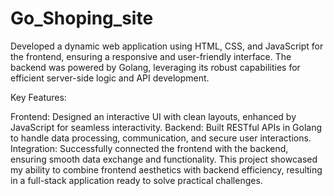 # Go_Shoping_site

Developed a dynamic web application using HTML, CSS, and JavaScript for the frontend, ensuring a responsive and user-friendly interface. The backend was powered by Golang, leveraging its robust capabilities for efficient server-side logic and API development.

Key Features:

Frontend: Designed an interactive UI with clean layouts, enhanced by JavaScript for seamless interactivity.
Backend: Built RESTful APIs in Golang to handle data processing, communication, and secure user interactions.
Integration: Successfully connected the frontend with the backend, ensuring smooth data exchange and functionality.
This project showcased my ability to combine frontend aesthetics with backend efficiency, resulting in a full-stack application ready to solve practical challenges.
